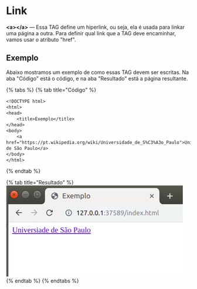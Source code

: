 # Link

**&lt;a&gt;&lt;/a&gt;** — Essa TAG define um hiperlink, ou seja, ela é usada para linkar uma página a outra. Para definir qual link que a TAG deve encaminhar, vamos usar o atributo "href".

## Exemplo

Abaixo mostramos um exemplo de como essas TAG devem ser escritas. Na aba "Código" está o código, e na aba "Resultado" está a página resultante.

{% tabs %}
{% tab title="Código" %}
```markup
<!DOCTYPE html>
<html>
<head>
    <title>Exemplo</title>
</head>
<body>
    <a href="https://pt.wikipedia.org/wiki/Universidade_de_S%C3%A3o_Paulo">Universidade de São Paulo</a>
</body>
</html>
```
{% endtab %}

{% tab title="Resultado" %}
![](../../../.gitbook/assets/link.png)
{% endtab %}
{% endtabs %}

